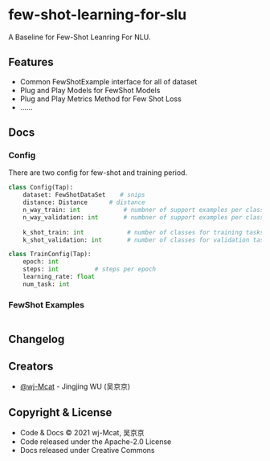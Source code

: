 # few-shot-learning-for-slu

A Baseline for Few-Shot Leanring For NLU. 

## Features

* Common FewShotExample interface for all of dataset
* Plug and Play Models for FewShot Models
* Plug and Play Metrics Method for Few Shot Loss
* ......

## Docs

### Config

There are two config for few-shot and training period.

```python
class Config(Tap):
    dataset: FewShotDataSet    # snips
    distance: Distance      # distance
    n_way_train: int            # numbner of support examples per class for training tasks
    n_way_validation: int       # numbner of support examples per class for validation task
    
    k_shot_train: int            # number of classes for training tasks
    k_shot_validation: int       # number of classes for validation tasks
```

```python
class TrainConfig(Tap):
    epoch: int
    steps: int          # steps per epoch
    learning_rate: float
    num_task: int
```

### FewShot Examples

```python

```



## Changelog 


## Creators

- [@wj-Mcat](https://github.com/wj-Mcat) - Jingjing WU (吴京京)

## Copyright & License

- Code & Docs © 2021 wj-Mcat, 吴京京
- Code released under the Apache-2.0 License
- Docs released under Creative Commons
